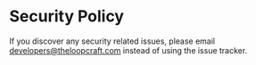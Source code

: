 # Security Policy

If you discover any security related issues, please email developers@theloopcraft.com instead of using the issue tracker.
